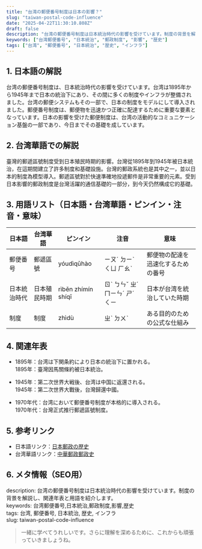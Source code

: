 ```yaml
---
title: "台湾の郵便番号制度は日本の影響？"
slug: "taiwan-postal-code-influence"
date: "2025-04-22T11:30:10.808Z"
draft: false
description: "台湾の郵便番号制度は日本統治時代の影響を受けています。制度の背景を解説し、関連年表と用語を紹介します。"
keywords: ["台湾郵便番号", "日本統治", "郵政制度", "影響", "歴史"]
tags: ["台湾", "郵便番号", "日本統治", "歴史", "インフラ"]
---
```


## 1. 日本語の解説
台湾の郵便番号制度は、日本統治時代の影響を受けています。台湾は1895年から1945年まで日本の統治下にあり、その間に多くの制度やインフラが整備されました。台湾の郵便システムもその一部で、日本の制度をモデルにして導入されました。郵便番号制度は、郵便物を迅速かつ正確に配達するために重要な要素となっています。日本の影響を受けた郵便制度は、台湾の活動的なコミュニケーション基盤の一部であり、今日までその基礎を成しています。

## 2. 台湾華語での解説
臺灣的郵遞區號制度受到日本殖民時期的影響。台灣從1895年到1945年被日本統治，在這期間建立了許多制度和基礎設施。台灣的郵政系統也是其中之一，並以日本的制度為模型導入。郵遞區號對於快速準確地投遞郵件是非常重要的元素。受到日本影響的郵政制度是台灣活躍的通信基礎的一部分，到今天仍然構成它的基礎。

## 3. 用語リスト（日本語・台湾華語・ピンイン・注音・意味）

| 日本語     | 台湾華語     | ピンイン         | 注音        | 意味                             |
|------------|--------------|-----------------|-------------|----------------------------------|
| 郵便番号   | 郵遞區號     | yóudìqūhào      | ㄧㄡˊ ㄉㄧˋ ㄑㄩ ㄏㄠˋ | 郵便物の配達を迅速化するための番号 |
| 日本統治時代 | 日本殖民時期 | rìběn zhímín shíqī | ㄖˋ ㄅㄣˇ ㄓˊ ㄇㄧㄣˊ ㄕˊ ㄑㄧ  | 日本が台湾を統治していた時期       |
| 制度       | 制度          | zhìdù           | ㄓˋ ㄉㄨˋ   | ある目的のための公式な仕組み     |

## 4. 関連年表

- 1895年：台湾は下関条約により日本の統治下に置かれる。  
  1895年：臺灣因馬關條約被日本統治。

- 1945年：第二次世界大戦後、台湾は中国に返還される。  
  1945年：第二次世界大戰後，台灣歸還中國。

- 1970年代：台湾において郵便番号制度が本格的に導入される。  
  1970年代：台灣正式推行郵遞區號制度。

## 5. 参考リンク

- 日本語リンク：[日本郵政の歴史](https://www.post.japanpost.jp/aboutus/outline/history.html)
- 台湾華語リンク：[中華郵政郵政史](https://www.post.gov.tw/post/internet/Postal/index.jsp?ID=2806)

## 6. メタ情報（SEO用）

description: 台湾の郵便番号制度は日本統治時代の影響を受けています。制度の背景を解説し、関連年表と用語を紹介します。  
keywords: 台湾郵便番号,日本統治,郵政制度,影響,歴史  
tags: 台湾, 郵便番号, 日本統治, 歴史, インフラ  
slug: taiwan-postal-code-influence  

>一緒に学べてうれしいです。さらに理解を深めるために、これからも頑張っていきましょうね。